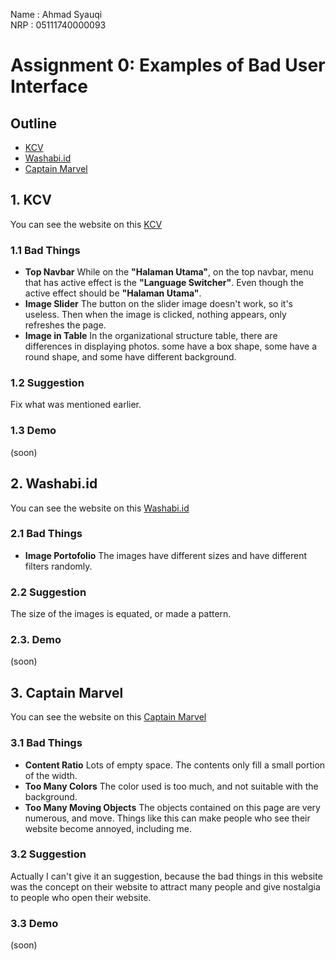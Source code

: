 Name  : Ahmad Syauqi <br>
NRP   : 05111740000093

# Assignment 0: Examples of Bad User Interface

## Outline
- [KCV](#1-KCV)
- [Washabi.id](#2-Washabi.id)
- [Captain Marvel](#3-Captain-Marvel)

## 1. KCV
You can see the website on this [KCV](http://kcv.if.its.ac.id)
   ### 1.1 Bad Things
   - **Top Navbar**
   While on the **"Halaman Utama"**, on the top navbar, menu that has active effect is the **"Language Switcher"**. Even though the active effect should be **"Halaman Utama"**.
   - **Image Slider**
   The button on the slider image doesn't work, so it's useless. Then when the image is clicked, nothing appears, only refreshes the page.
   - **Image in Table**
   In the organizational structure table, there are differences in displaying photos. some have a box shape, some have a round shape, and some have different background.
   ### 1.2 Suggestion
   Fix what was mentioned earlier.
   ### 1.3 Demo
   (soon)

## 2. Washabi.id
You can see the website on this [Washabi.id](http://washabi.id)
  ### 2.1 Bad Things
  - **Image Portofolio**
  The images have different sizes and have different filters randomly.
  ### 2.2 Suggestion
  The size of the images is equated, or made a pattern.
  ### 2.3. Demo
  (soon)
  
## 3. Captain Marvel
You can see the website on this [Captain Marvel](http://marvel.com/captainmarvel)
   ### 3.1 Bad Things
   - **Content Ratio**
   Lots of empty space. The contents only fill a small portion of the width.
   - **Too Many Colors**
   The color used is too much, and not suitable with the background.
   - **Too Many Moving Objects**
   The objects contained on this page are very numerous, and move. Things like this can make people who see their website become annoyed, including me.
   ### 3.2 Suggestion
   Actually I can't give it an suggestion, because the bad things in this website was the concept on their website to attract many people and give nostalgia to people who open their website.
   ### 3.3 Demo
   (soon)
